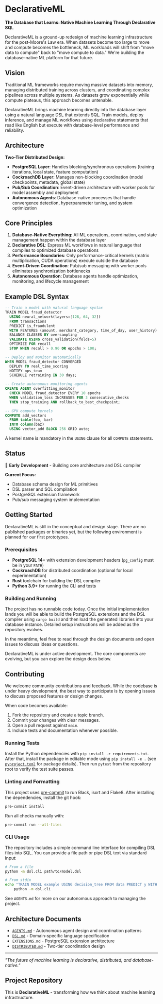 # DeclarativeML

**The Database that Learns: Native Machine Learning Through Declarative SQL**

DeclarativeML is a ground-up redesign of machine learning infrastructure for the post-Moore's Law era. When datasets become too large to move and compute becomes the bottleneck, ML workloads will shift from "move data to compute" back to "move compute to data." We're building the database-native ML platform for that future.

## Vision

Traditional ML frameworks require moving massive datasets into memory, managing distributed training across clusters, and coordinating complex pipelines across multiple systems. As datasets grow exponentially while compute plateaus, this approach becomes untenable.

DeclarativeML brings machine learning directly into the database layer using a natural language DSL that extends SQL. Train models, deploy inference, and manage ML workflows using declarative statements that read like English but execute with database-level performance and reliability.

## Architecture

**Two-Tier Distributed Design:**
- **PostgreSQL Layer**: Handles blocking/synchronous operations (training iterations, local state, feature computation)
- **CockroachDB Layer**: Manages non-blocking coordination (model checkpoints, metadata, global state)
- **Pub/Sub Coordination**: Event-driven architecture with worker pools for model assembly and deployment
- **Autonomous Agents**: Database-native processes that handle convergence detection, hyperparameter tuning, and system optimization

## Core Principles

1. **Database-Native Everything**: All ML operations, coordination, and state management happen within the database layer
2. **Declarative DSL**: Express ML workflows in natural language that compiles to optimized database operations
3. **Performance Boundaries**: Only performance-critical kernels (matrix multiplication, CUDA operations) execute outside the database
4. **Event-Driven Coordination**: Pub/sub messaging with worker pools eliminates synchronization bottlenecks
5. **Autonomous Operation**: Database agents handle optimization, monitoring, and lifecycle management

## Example DSL Syntax

```sql
-- Train a model with natural language syntax
TRAIN MODEL fraud_detector
  USING neural_network(layers=[128, 64, 32])
  FROM transactions
  PREDICT is_fraudulent
  WITH FEATURES (amount, merchant_category, time_of_day, user_history)
  BALANCE CLASSES BY oversampling
  VALIDATE USING cross_validation(folds=5)
  OPTIMIZE FOR recall
  STOP WHEN recall > 0.90 OR epochs > 100;

-- Deploy and monitor automatically
WHEN MODEL fraud_detector CONVERGED
  DEPLOY TO real_time_scoring
  NOTIFY ops_team
  SCHEDULE retraining IN 30 days;

-- Create autonomous monitoring agents
CREATE AGENT overfitting_monitor
  CHECK MODEL fraud_detector EVERY 10 epochs
  WHEN validation_loss INCREASES FOR 3 consecutive_checks
  THEN stop_training AND rollback_to_best_checkpoint;

-- GPU compute kernels
COMPUTE add_vectors
  FROM table(foo, bar)
  INTO column(baz)
  USING vector_add BLOCK 256 GRID auto;
```

A kernel name is mandatory in the `USING` clause for all `COMPUTE` statements.

## Status

🚧 **Early Development** - Building core architecture and DSL compiler

**Current Focus:**
- Database schema design for ML primitives
- DSL parser and SQL compilation
- PostgreSQL extension framework
- Pub/sub messaging system implementation

## Getting Started


DeclarativeML is still in the conceptual and design stage. There are no
published packages or binaries yet, but the following environment is planned for
our first prototypes.

### Prerequisites

- **PostgreSQL 14+** with extension development headers (`pg_config` must be in
  your `PATH`)
- **CockroachDB** for distributed coordination (optional for local
  experimentation)
- **Rust** toolchain for building the DSL compiler
- **Python 3.9+** for running the CLI and tests

### Building and Running

The project has no runnable code today. Once the initial implementation lands
you will be able to build the PostgreSQL extensions and the DSL compiler using
`cargo build` and then load the generated libraries into your database instance.
Detailed setup instructions will be added as the repository evolves.

In the meantime, feel free to read through the design documents and open issues
to discuss ideas or questions.

DeclarativeML is under active development. The core components are evolving, but you can explore the design docs below.


## Contributing

We welcome community contributions and feedback. While the codebase is under
heavy development, the best way to participate is by opening issues to discuss
proposed features or design changes.

When code becomes available:

1. Fork the repository and create a topic branch.
2. Commit your changes with clear messages.
3. Open a pull request against `main`.
4. Include tests and documentation whenever possible.

### Running Tests

Install the Python dependencies with `pip install -r requirements.txt`. After
that, install the package in editable mode using `pip install -e .` (see
[`pyproject.toml`](pyproject.toml) for package details). Then run `pytest` from
the repository root to verify the test suite passes.

### Linting and Formatting

This project uses [pre-commit](https://pre-commit.com/) to run Black, isort and
Flake8. After installing the dependencies, install the git hook:

```bash
pre-commit install
```

Run all checks manually with:

```bash
pre-commit run --all-files
```

### CLI Usage

The repository includes a simple command line interface for compiling DSL files
into SQL. You can provide a file path or pipe DSL text via standard input:

```bash
# From a file
python -m dsl.cli path/to/model.dsl

# From stdin
echo "TRAIN MODEL example USING decision_tree FROM data PREDICT y WITH FEATURES(x)" | \
    python -m dsl.cli
```

See `AGENTS.md` for more on our autonomous approach to managing the project.

## Architecture Documents

- [`AGENTS.md`](AGENTS.md) - Autonomous agent design and coordination patterns
- [`DSL.md`](DSL.md) - Domain-specific language specification
- [`EXTENSIONS.md`](EXTENSIONS.md) - PostgreSQL extension architecture
- [`DISTRIBUTED.md`](DISTRIBUTED.md) - Two-tier coordination design

---

*"The future of machine learning is declarative, distributed, and database-native."*

## Project Repository

This is **DeclarativeML** - transforming how we think about machine learning infrastructure.

